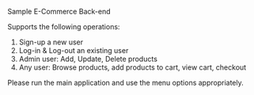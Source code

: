 Sample E-Commerce Back-end

Supports the following operations:
1. Sign-up a new user
2. Log-in & Log-out an existing user
3. Admin user: Add, Update, Delete products
4. Any user: Browse products, add products to cart, view cart, checkout

Please run the main application and use the menu options appropriately.